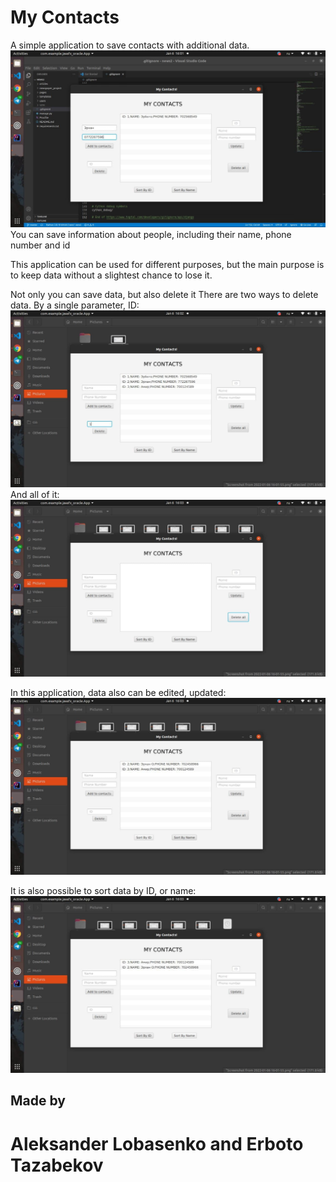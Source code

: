 # My Contacts

A simple application to save contacts with additional data.
![](https://github.com/ThatOneSaar/javafx-postgres-contacts/blob/master/dbimages/saving.png)
You can save information about people, including their name, phone number and id

This application can be used for different purposes, but the main purpose is to keep data without a slightest chance to lose it.

Not only you can save data, but also delete it
There are two ways to delete data.
By a single parameter, ID:
![](https://github.com/ThatOneSaar/javafx-postgres-contacts/blob/master/dbimages/deletebyid.png)
And all of it: 
![](https://github.com/ThatOneSaar/javafx-postgres-contacts/blob/master/dbimages/deleteall.png)

In this application, data also can be edited, updated:
![](https://github.com/ThatOneSaar/javafx-postgres-contacts/blob/master/dbimages/edit.png)

It is also possible to sort data by ID, or name:
![](https://github.com/ThatOneSaar/javafx-postgres-contacts/blob/master/dbimages/sort.png)

## Made by
# Aleksander Lobasenko and Erboto Tazabekov
